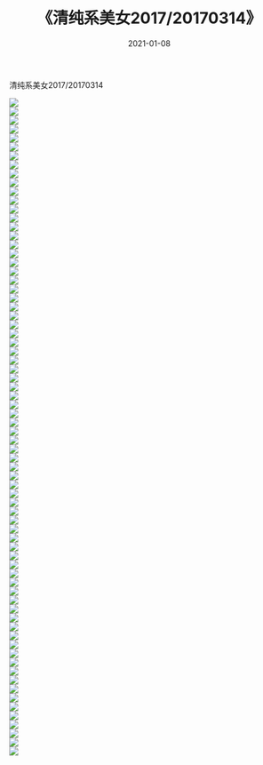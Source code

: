 ﻿---
layout: post
title:  《清纯系美女2017/20170314》
date:   2021-01-08
img: http://pic.660000.xyz/1:/清纯系美女/2017/20170314/000.jpg
categories: [美女, 清纯, 唯美]
---

清纯系美女2017/20170314

 ![](http://pic.660000.xyz/1:/清纯系美女/2017/20170314/001.png) <br>![](http://pic.660000.xyz/1:/清纯系美女/2017/20170314/002.png) <br>![](http://pic.660000.xyz/1:/清纯系美女/2017/20170314/003.png) <br>![](http://pic.660000.xyz/1:/清纯系美女/2017/20170314/004.png) <br>![](http://pic.660000.xyz/1:/清纯系美女/2017/20170314/005.png) <br>![](http://pic.660000.xyz/1:/清纯系美女/2017/20170314/006.png) <br>![](http://pic.660000.xyz/1:/清纯系美女/2017/20170314/007.png) <br>![](http://pic.660000.xyz/1:/清纯系美女/2017/20170314/008.png) <br>![](http://pic.660000.xyz/1:/清纯系美女/2017/20170314/009.png) <br>![](http://pic.660000.xyz/1:/清纯系美女/2017/20170314/010.png) <br>![](http://pic.660000.xyz/1:/清纯系美女/2017/20170314/011.png) <br>![](http://pic.660000.xyz/1:/清纯系美女/2017/20170314/012.png) <br>![](http://pic.660000.xyz/1:/清纯系美女/2017/20170314/013.png) <br>![](http://pic.660000.xyz/1:/清纯系美女/2017/20170314/014.png) <br>![](http://pic.660000.xyz/1:/清纯系美女/2017/20170314/015.png) <br>![](http://pic.660000.xyz/1:/清纯系美女/2017/20170314/016.png) <br>![](http://pic.660000.xyz/1:/清纯系美女/2017/20170314/017.png) <br>![](http://pic.660000.xyz/1:/清纯系美女/2017/20170314/018.png) <br>![](http://pic.660000.xyz/1:/清纯系美女/2017/20170314/019.png) <br>![](http://pic.660000.xyz/1:/清纯系美女/2017/20170314/020.png) <br>![](http://pic.660000.xyz/1:/清纯系美女/2017/20170314/021.png) <br>![](http://pic.660000.xyz/1:/清纯系美女/2017/20170314/022.png) <br>![](http://pic.660000.xyz/1:/清纯系美女/2017/20170314/023.png) <br>![](http://pic.660000.xyz/1:/清纯系美女/2017/20170314/024.png) <br>![](http://pic.660000.xyz/1:/清纯系美女/2017/20170314/025.png) <br>![](http://pic.660000.xyz/1:/清纯系美女/2017/20170314/026.png) <br>![](http://pic.660000.xyz/1:/清纯系美女/2017/20170314/027.png) <br>![](http://pic.660000.xyz/1:/清纯系美女/2017/20170314/028.png) <br>![](http://pic.660000.xyz/1:/清纯系美女/2017/20170314/029.png) <br>![](http://pic.660000.xyz/1:/清纯系美女/2017/20170314/030.png) <br>![](http://pic.660000.xyz/1:/清纯系美女/2017/20170314/031.png) <br>![](http://pic.660000.xyz/1:/清纯系美女/2017/20170314/032.png) <br>![](http://pic.660000.xyz/1:/清纯系美女/2017/20170314/033.png) <br>![](http://pic.660000.xyz/1:/清纯系美女/2017/20170314/034.png) <br>![](http://pic.660000.xyz/1:/清纯系美女/2017/20170314/035.png) <br>![](http://pic.660000.xyz/1:/清纯系美女/2017/20170314/036.png) <br>![](http://pic.660000.xyz/1:/清纯系美女/2017/20170314/037.png) <br>![](http://pic.660000.xyz/1:/清纯系美女/2017/20170314/038.png) <br>![](http://pic.660000.xyz/1:/清纯系美女/2017/20170314/039.png) <br>![](http://pic.660000.xyz/1:/清纯系美女/2017/20170314/040.png) <br>![](http://pic.660000.xyz/1:/清纯系美女/2017/20170314/041.png) <br>![](http://pic.660000.xyz/1:/清纯系美女/2017/20170314/042.png) <br>![](http://pic.660000.xyz/1:/清纯系美女/2017/20170314/043.png) <br>![](http://pic.660000.xyz/1:/清纯系美女/2017/20170314/044.png) <br>![](http://pic.660000.xyz/1:/清纯系美女/2017/20170314/045.png) <br>![](http://pic.660000.xyz/1:/清纯系美女/2017/20170314/046.png) <br>![](http://pic.660000.xyz/1:/清纯系美女/2017/20170314/047.png) <br>![](http://pic.660000.xyz/1:/清纯系美女/2017/20170314/048.png) <br>![](http://pic.660000.xyz/1:/清纯系美女/2017/20170314/049.png) <br>![](http://pic.660000.xyz/1:/清纯系美女/2017/20170314/050.png) <br>![](http://pic.660000.xyz/1:/清纯系美女/2017/20170314/051.png) <br>![](http://pic.660000.xyz/1:/清纯系美女/2017/20170314/052.png) <br>![](http://pic.660000.xyz/1:/清纯系美女/2017/20170314/053.png) <br>![](http://pic.660000.xyz/1:/清纯系美女/2017/20170314/054.png) <br>![](http://pic.660000.xyz/1:/清纯系美女/2017/20170314/055.png) <br>![](http://pic.660000.xyz/1:/清纯系美女/2017/20170314/056.png) <br>![](http://pic.660000.xyz/1:/清纯系美女/2017/20170314/057.png) <br>![](http://pic.660000.xyz/1:/清纯系美女/2017/20170314/058.png) <br>![](http://pic.660000.xyz/1:/清纯系美女/2017/20170314/059.png) <br>![](http://pic.660000.xyz/1:/清纯系美女/2017/20170314/060.png) <br>![](http://pic.660000.xyz/1:/清纯系美女/2017/20170314/061.png) <br>![](http://pic.660000.xyz/1:/清纯系美女/2017/20170314/062.png) <br>![](http://pic.660000.xyz/1:/清纯系美女/2017/20170314/063.png) <br>![](http://pic.660000.xyz/1:/清纯系美女/2017/20170314/064.png) <br>![](http://pic.660000.xyz/1:/清纯系美女/2017/20170314/065.png) <br>![](http://pic.660000.xyz/1:/清纯系美女/2017/20170314/066.png) <br>![](http://pic.660000.xyz/1:/清纯系美女/2017/20170314/067.png) <br>![](http://pic.660000.xyz/1:/清纯系美女/2017/20170314/068.png) <br>![](http://pic.660000.xyz/1:/清纯系美女/2017/20170314/069.png) <br>![](http://pic.660000.xyz/1:/清纯系美女/2017/20170314/070.png) <br>![](http://pic.660000.xyz/1:/清纯系美女/2017/20170314/071.png) <br>![](http://pic.660000.xyz/1:/清纯系美女/2017/20170314/072.png) <br>![](http://pic.660000.xyz/1:/清纯系美女/2017/20170314/073.png) <br>![](http://pic.660000.xyz/1:/清纯系美女/2017/20170314/074.png) <br>